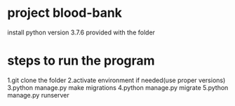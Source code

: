 # project blood-bank
install python version 3.7.6 provided with the folder
# steps to run the program
 1.git clone the folder
2.activate environment if needed(use proper versions)
3.python manage.py make migrations
4.python manage.py migrate
5.python manage.py runserver
